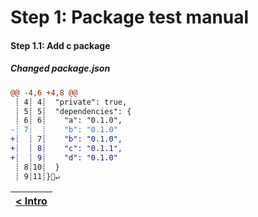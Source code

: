 # Step 1: Package test manual

[{]: <helper> (diffStep 1.1)

#### Step 1.1: Add c package

##### Changed package.json
```diff
@@ -4,6 +4,8 @@
 ┊ 4┊ 4┊  "private": true,
 ┊ 5┊ 5┊  "dependencies": {
 ┊ 6┊ 6┊    "a": "0.1.0",
-┊ 7┊  ┊    "b": "0.1.0"
+┊  ┊ 7┊    "b": "0.1.0",
+┊  ┊ 8┊    "c": "0.1.1",
+┊  ┊ 9┊    "d": "0.1.0"
 ┊ 8┊10┊  }
 ┊ 9┊11┊}🚫↵
```

[}]: #
[{]: <helper> (navStep)

| [< Intro](../../../README.md) |
|:----------------------|

[}]: #
